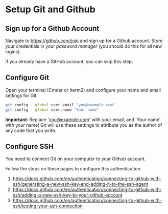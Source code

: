 # Setup Git and Github

## Sign up for a Github Account

Navigate to https://github.com/join and sign up for a Github account. Store your credentials in your _password manager_ (you should do this for all new logins).

If you already have a GitHub account, you can skip this step.

## Configure Git

Open your terminal (Cmder or Iterm2) and configure your name and email settings for Git.

```sh
git config --global user.email "you@example.com"
git config --global user.name "Your name"
```

**Important**: Replace 'you@example.com' with your email, and 'Your name' with
your name! Git will use these settings to attribute you as the author of any code that you write.

## Configure SSH

You need to connect Git on your computer to your Github account.

Follow the steps on these pages to configure this authentication.

1. https://docs.github.com/en/authentication/connecting-to-github-with-ssh/generating-a-new-ssh-key-and-adding-it-to-the-ssh-agent
2. https://docs.github.com/en/authentication/connecting-to-github-with-ssh/adding-a-new-ssh-key-to-your-github-account
3. https://docs.github.com/en/authentication/connecting-to-github-with-ssh/testing-your-ssh-connection

